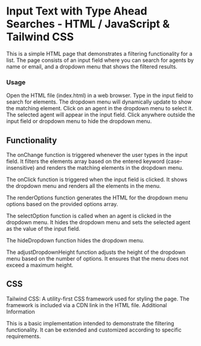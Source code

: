 # Input Text with Type Ahead Searches - HTML / JavaScript & Tailwind CSS
This is a simple HTML page that demonstrates a filtering functionality for a list. The page consists of an input field where you can search for agents by name or email, and a dropdown menu that shows the filtered results.

### Usage
Open the HTML file (index.html) in a web browser.
Type in the input field to search for elements. The dropdown menu will dynamically update to show the matching element.
Click on an agent in the dropdown menu to select it. The selected agent will appear in the input field.
Click anywhere outside the input field or dropdown menu to hide the dropdown menu.


## Functionality
The onChange function is triggered whenever the user types in the input field. It filters the elements array based on the entered keyword (case-insensitive) and renders the matching elements in the dropdown menu.

The onClick function is triggered when the input field is clicked. It shows the dropdown menu and renders all the elements in the menu.

The renderOptions function generates the HTML for the dropdown menu options based on the provided options array.

The selectOption function is called when an agent is clicked in the dropdown menu. It hides the dropdown menu and sets the selected agent as the value of the input field.

The hideDropdown function hides the dropdown menu.

The adjustDropdownHeight function adjusts the height of the dropdown menu based on the number of options. It ensures that the menu does not exceed a maximum height.

## CSS
Tailwind CSS: A utility-first CSS framework used for styling the page. The framework is included via a CDN link in the HTML file.
Additional Information


This is a basic implementation intended to demonstrate the filtering functionality. It can be extended and customized according to specific requirements.
